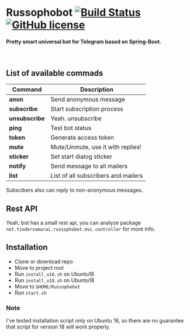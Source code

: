 # Russophobot [![Build Status](http://174.138.0.194:1997/buildStatus/icon?job=tinder-samurai/russophobot/master)](http://174.138.0.194:1997/job/tinder-samurai/job/russophobot/job/master/) [![GitHub license](https://img.shields.io/badge/license-MIT-red.svg)](https://raw.githubusercontent.com/henryco/Russophobot/master/LICENSE)
#### Pretty smart universal bot for Telegram based on Spring-Boot.
&nbsp;

## List of available commads

| Command | Description |
| --- | --- |
| **anon** | Send anonymous message |
| **subscribe** | Start subscription process |
| **unsubscribe** | Yeah. unsubscribe |
| **ping** | Test bot status |
| **token** | Generate access token |
| **mute** | Mute/Unmute, use it with replies! |
| **sticker** | Set start dialog sticker |
| **notify** | Send message to all mailers |
| **list** | List of all subscribers and mailers |

Subscibers also can reply to non-anonymous messages.

## Rest API
Yeah, bot has a small rest api, you can analyze package
`net.tindersamurai.russophobot.mvc.controller` for more info.

## Installation
* Clone or download repo
* Move to project root
* Run `install_u16.sh` on Ubuntu16
* Run `install_u18.sh` on Ubuntu18
* Move to `$HOME/Russophobot`
* Run `start.sh`

### Note
I've tested installation script only on Ubuntu 16,
so there are no guarantee that script for version 18 will work properly.
